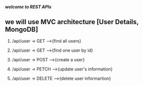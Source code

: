 ##### welcome to REST APIs

## we will use MVC architecture [User Details, MongoDB]

1. /api/user -> GET -->{find all users}

2. /api/user -> GET -->{find one user by id}

3. /api/user -> POST -->{create a user}

4. /api/user -> PETCH -->{update user's information}

5. /api/user -> DELETE -->{delete user informartion}
